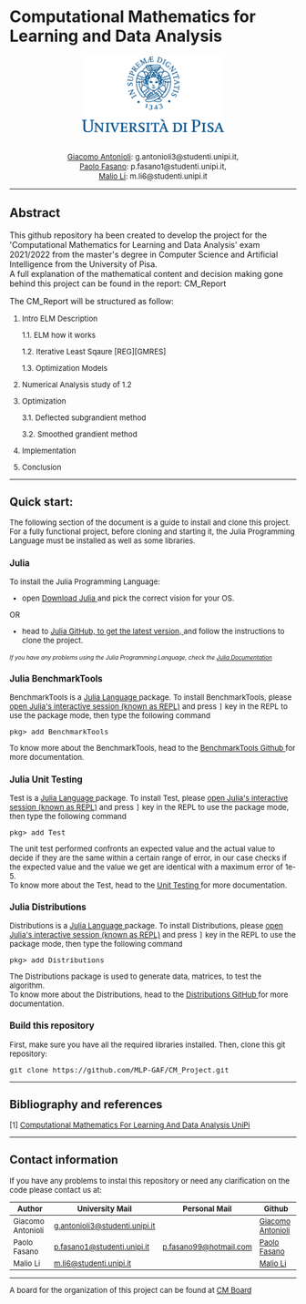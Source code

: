 # Computational Mathematics for Learning and Data Analysis

<p align = center>
<img src="unipiLogoCrop.png" width="250" />
</p>
<p align = center>
    <font size = 2>  
        <br> 
        <a href="https://github.com/Giacomo-Antonioli"> Giacomo Antonioli</a>: g.antonioli3@studenti.unipi.it, 
        <br> 
        <a href="https://github.com/PFasano99/">Paolo Fasano</a>:
        p.fasano1@studenti.unipi.it, 
        <br> <a href="https://github.com/xiaoli98">Malio Li</a>: m.li6@studenti.unipi.it
    </font>
</p>

---
## Abstract
This github repository ha been created to develop the project for the 'Computational Mathematics for Learning and Data Analysis' exam 2021/2022 from the master's degree in Computer Science and Artificial Intelligence from the University of Pisa.  
A full explanation of the mathematical content and decision making gone behind this project can be found in the report: CM_Report

The CM_Report will be structured as follow:

<font size = 2>

1. Intro
ELM Description

    1.1. ELM how it works       

    1.2. Iterative Least Sqaure [REG][GMRES]  

    1.3. Optimization Models

2. Numerical Analysis study of 1.2 

3. Optimization

    3.1. Deflected subgrandient method
 
    3.2. Smoothed grandient method

4. Implementation

5. Conclusion

<font>

--- 

<p>

## Quick start: 


The following section of the document is a guide to install and clone this project.
For a fully functional project, before cloning and starting it, the Julia Programming Language must be installed as well as some libraries.

### Julia

To install the Julia Programming Language: 

- open <a href="https://julialang.org/downloads/"> Download Julia </a> and pick the correct vision for your OS.

OR  

- head to <a href="https://github.com/JuliaLang/julia"> Julia GitHub, to get the latest version, </a> and follow the instructions to clone the project.

<font size = 1.5> *If you have any problems using the Julia Programming Language, check the <a href="https://docs.julialang.org/en/v1/ "> Julia Documentation  </a>* </font>
</p>

### Julia BenchmarkTools

<p>
BenchmarkTools is a <a href="https://julialang.org"> Julia Language </a> package. 
To install BenchmarkTools, please <a href="https://docs.julialang.org/en/v1/manual/getting-started/">open    Julia's interactive session (known as REPL)</a> and press <kbd>]</kbd> key in the REPL to use the package mode, then type the following command
</p>

    pkg> add BenchmarkTools

To know more about the BenchmarkTools, head to the <a href="https://github.com/JuliaCI/BenchmarkTools.jl"> BenchmarkTools Github </a> for more documentation.

### Julia Unit Testing

<p>
Test is a <a href="https://julialang.org"> Julia Language </a> package. 
To install Test, please <a href="https://docs.julialang.org/en/v1/manual/getting-started/">open Julia's interactive session (known as REPL)</a> and press <kbd>]</kbd> key in the REPL to use the package mode, then type the following command
</p>

    pkg> add Test

The unit test performed confronts an expected value and the actual value to decide if they are the same within a certain range of error, in our case checks if the expected value and the value we get are identical with a maximum error of 1e-5.  
To know more about the Test, head to the <a href="https://docs.julialang.org/en/v1/stdlib/Test/"> Unit Testing </a> for more documentation.

### Julia Distributions

<p>
Distributions is a <a href="https://julialang.org"> Julia Language </a> package. 
To install Distributions, please <a href="https://docs.julialang.org/en/v1/manual/getting-started/">open Julia's interactive session (known as REPL)</a> and press <kbd>]</kbd> key in the REPL to use the package mode, then type the following command
</p>

    pkg> add Distributions

The Distributions package is used to generate data, matrices, to test the algorithm.  
To know more about the Distributions, head to the <a href="https://github.com/JuliaStats/Distributions.jl"> Distributions GitHub </a> for more documentation.

### Build this repository 
First, make sure you have all the required libraries installed. Then, clone this git repository:

    git clone https://github.com/MLP-GAF/CM_Project.git

--- 

## Bibliography and references 

[1] <a href="https://esami.unipi.it/esami2/programma.php?c=39132"> Computational Mathematics For Learning And Data Analysis UniPi </a>


---

## Contact information

If you have any problems to instal this repository or need any clarification on the code please contact us at: 

|Author             |University Mail                    | Personal Mail             | Github                                                   |
|-------------------|-----------------------------------|---------------------------|----------------------------------------------------------|
| Giacomo Antonioli | g.antonioli3@studenti.unipi.it    |                           | <a href="https://github.com/Giacomo-Antonioli"> Giacomo Antonioli</a> |
| Paolo Fasano      | p.fasano1@studenti.unipi.it       | p.fasano99@hotmail.com    | <a href="https://github.com/PFasano99/">Paolo Fasano</a> |
| Malio Li          | m.li6@studenti.unipi.it           |                           | <a href="https://github.com/xiaoli98">Malio Li</a>       |

---
A board for the organization of this project can be found at <a href="https://github.com/MLP-GAF/CM_Project/projects/1">CM Board</a>